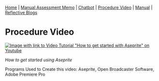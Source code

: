 [Home](index.md) | [Manual Assessment Memo](manual_assessment_memo.md) | [Chatbot](chatbot.md) | [Procedure Video](procedure_video.md) | [Manual](manual.md) | [Reflective Blogs](reflective_blogs.md) 


# Procedure Video

[![Image with link to Video Tutorial "How to get started with Aseprite" on Youtube](https://img.youtube.com/vi/7QQbJljm41s/0.jpg)](https://www.youtube.com/watch?v=7QQbJljm41s)
  
  *How to get started using Aseprite*

Programs Used to Create this video: Aseprite, Open Broadcaster Software, Adobe Premiere Pro
